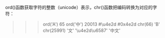 ord()函数获取字符的整数（unicode）表示，chr()函数把编码转换为对应的字符：
>>> ord('A')
65
>>> ord('中')
20013  #\u4e2d #0x4e2d
>>> chr(66)
'B'
>>> chr(25991)
'文'
>>> '\u4e2d\u6587'
'中文'
